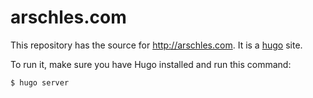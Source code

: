 # arschles.com

This repository has the source for http://arschles.com. It is a [hugo](https://gohugo.io) site.

To run it, make sure you have Hugo installed and run this command:

```console
$ hugo server
```
